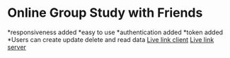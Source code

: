 # Online Group Study with Friends
*responsiveness added
*easy to use 
*authentication added
*token added
*Users can create update delete and read data
[Live link client]( https://ogsf-11.web.app)
[Live link server](https://1001-ogsf-server.vercel.app)
